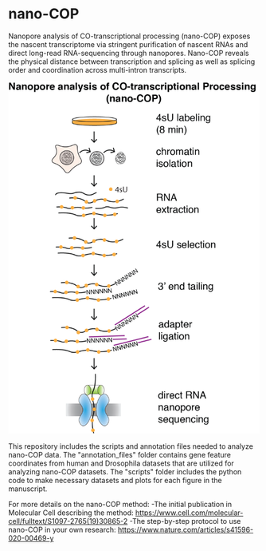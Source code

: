 # nano-COP

Nanopore analysis of CO-transcriptional processing (nano-COP) exposes the nascent transcriptome via stringent purification of nascent RNAs and direct long-read RNA-sequencing through nanopores. Nano-COP reveals the physical distance between transcription and splicing as well as splicing order and coordination across multi-intron transcripts.

![alt text](https://github.com/churchmanlab/nano-COP/blob/master/nanoCOP.png)

This repository includes the scripts and annotation files needed to analyze nano-COP data. The "annotation_files" folder contains gene feature coordinates from human and Drosophila datasets that are utilized for analyzing nano-COP datasets. The "scripts" folder includes the python code to make necessary datasets and plots for each figure in the manuscript.

For more details on the nano-COP method:
-The initial publication in Molecular Cell describing the method: https://www.cell.com/molecular-cell/fulltext/S1097-2765(19)30865-2
-The step-by-step protocol to use nano-COP in your own research: https://www.nature.com/articles/s41596-020-00469-y
